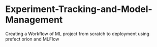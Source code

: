 # Experiment-Tracking-and-Model-Management
Creating a Workflow of ML project from scratch to deployment using prefect orion and MLFlow

